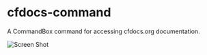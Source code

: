 # cfdocs-command
A CommandBox command for accessing cfdocs.org documentation.

![Screen Shot](http://www.petefreitag.com/images/blog/cfdocs-commandbox.png)
